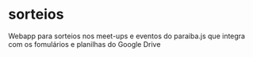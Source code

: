 sorteios
========

Webapp para sorteios nos meet-ups e eventos do paraiba.js que integra com os fomulários e planilhas do Google Drive
